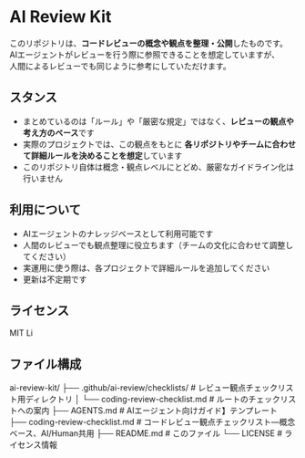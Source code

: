 # AI Review Kit

このリポジトリは、**コードレビューの概念や観点を整理・公開**したものです。  
AIエージェントがレビューを行う際に参照できることを想定していますが、  
人間によるレビューでも同じように参考にしていただけます。  

## スタンス
- まとめているのは「ルール」や「厳密な規定」ではなく、**レビューの観点や考え方のベース**です  
- 実際のプロジェクトでは、この観点をもとに **各リポジトリやチームに合わせて詳細ルールを決めることを想定**しています  
- このリポジトリ自体は概念・観点レベルにとどめ、厳密なガイドライン化は行いません  

## 利用について
- AIエージェントのナレッジベースとして利用可能です  
- 人間のレビューでも観点整理に役立ちます（チームの文化に合わせて調整してください）  
- 実運用に使う際は、各プロジェクトで詳細ルールを追加してください  
- 更新は不定期です  

## ライセンス
MIT Li

## ファイル構成

ai-review-kit/
├── .github/ai-review/checklists/     # レビュー観点チェックリスト用ディレクトリ
│   └── coding-review-checklist.md     # ルートのチェックリストへの案内
├── AGENTS.md                          # AIエージェント向けガイド】テンプレート
├── coding-review-checklist.md         # コードレビュー観点チェックリスト—概念ベース、AI/Human共用
├── README.md                          # このファイル
└── LICENSE                            # ライセンス情報
